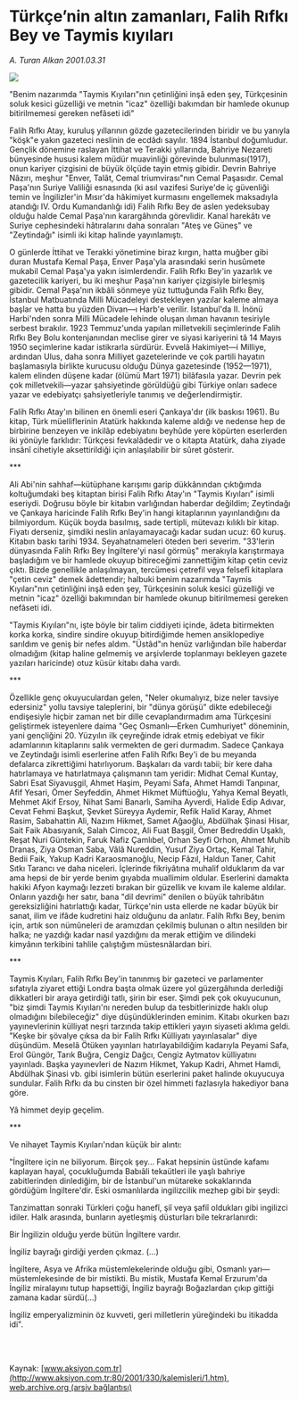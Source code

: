 # Türkçe’nin altın zamanları, Falih Rıfkı Bey ve Taymis kıyıları

*A. Turan Alkan 2001.03.31*

<div>
 <img border="0" src="/web/20020105231220im_/http://www.aksiyon.com.tr/yazar/aturanalkan.jpg"/>
 <p class="spot">
  "Benim nazarımda "Taymis Kıyıları"nın çetinliğini inşâ eden şey, Türkçesinin soluk kesici güzelliği ve metnin "icaz" özelliği bakımdan bir hamlede okunup bitirilmemesi gereken nefâseti idi"
 </p>
 <p class="metin">
 </p>
 <p class="metin">
  Falih Rıfkı Atay, kuruluş yıllarının gözde gazetecilerinden biridir ve bu yanıyla "köşk"e yakın gazeteci neslinin de ecdâdı sayılır. 1894 İstanbul doğumludur. Gençlik dönemine raslayan İttihat ve Terakki yıllarında, Bahriye  Nezareti bünyesinde hususi kalem müdür muavinliği görevinde bulunması(1917),  onun kariyer çizgisini de büyük ölçüde tayin etmiş gibidir. Devrin Bahriye  Nâzırı, meşhur "Enver, Talât, Cemal triumvirası"nın Cemal Paşasıdır. Cemal Paşa'nın Suriye Valiliği esnasında (ki asıl vazifesi Suriye'de iç güvenliği temin ve İngilizler'in Mısır'da hâkimiyet kurmasını engellemek maksadıyla atandığı IV. Ordu Kumandanlığı idi) Falih Rıfkı Bey de aslen yedeksubay olduğu halde Cemal Paşa'nın karargâhında görevlidir. Kanal harekâtı ve  Suriye cephesindeki hâtıralarını daha sonraları "Ateş ve Güneş" ve "Zeytindağı" isimli iki kitap halinde yayınlamıştı.
 </p>
 <p class="metin">
  O günlerde İttihat ve Terakki yönetimine biraz kırgın, hatta muğber gibi duran Mustafa Kemal Paşa, Enver Paşa'yla arasındaki serin husûmete mukabil Cemal Paşa'ya yakın isimlerdendir. Falih Rıfkı Bey'in yazarlık ve gazetecilik kariyeri, bu iki meşhur Paşa'nın kariyer çizgisiyle birleşmiş gibidir. Cemal Paşa'nın ikbâli sönmeye yüz tuttuğunda Falih Rıfkı Bey, İstanbul Matbuatında Milli Mücadeleyi destekleyen yazılar kaleme almaya başlar ve hatta bu yüzden Divan—ı Harb'e verilir. Istanbul'da II. İnönü Harbi'nden sonra Milli Mücadele lehinde oluşan ılıman havanın tesiriyle serbest bırakılır. 1923 Temmuz'unda yapılan milletvekili seçimlerinde Falih Rıfkı Bey Bolu kontenjanından meclise girer ve siyasi kariyerini tâ 14 Mayıs 1950 seçimlerine kadar istikrarla sürdürür. Evvelâ Hakimiyet—i Milliye, ardından Ulus, daha sonra Milliyet gazetelerinde ve çok partili hayatın başlamasıyla birlikte kurucusu olduğu Dünya gazetesinde (1952—1971), kalem elinden düşene kadar (ölümü Mart 1971) bilâfasıla yazar. Devrin pek çok milletvekili—yazar şahsiyetinde görüldüğü gibi Türkiye onları sadece yazar ve edebiyatçı şahsiyetleriyle tanımış ve değerlendirmiştir.
 </p>
 <p class="metin">
  Falih Rıfkı Atay'ın bilinen en önemli eseri Çankaya'dır (ilk baskısı 1961). Bu kitap, Türk müelliflerinin Atatürk hakkında kaleme aldığı ve nedense hep de birbirine benzeyen ve inkilâp edebiyatını beyhûde yere köpürten eserlerden iki yönüyle farklıdır: Türkçesi fevkalâdedir ve o kitapta Atatürk, daha ziyade insânî cihetiyle aksettirildiği için anlaşılabilir bir sûret gösterir.
 </p>
 <p class="metin">
  ***
 </p>
 <p class="metin">
  Ali Abi'nin sahhaf—kütüphane karışımı garip dükkânından çıktığımda koltuğumdaki beş kitaptan birisi Falih Rıfkı Atay'ın "Taymis Kıyıları" isimli eseriydi. Doğrusu böyle bir kitabın varlığından haberdar değildim; Zeytindağı ve Çankaya haricinde Falih Rıfkı Bey'in hangi kitaplarının yayınlandığını da bilmiyordum. Küçük boyda basılmış, sade tertipli, mütevazı kılıklı bir kitap. Fiyatı derseniz, şimdiki neslin anlayamayacağı kadar sudan ucuz: 60 kuruş. Kitabın baskı tarihi 1934. Seyahatnameleri öteden beri severim. "33'lerin dünyasında Falih Rıfkı Bey İngiltere'yi nasıl görmüş" merakıyla karıştırmaya başladığım ve bir hamlede okuyup bitireceğimi zannettiğim kitap çetin ceviz çıktı. Bizde genellikle anlaşılmayan, tercümesi çetrefil veya felsefî kitaplara "çetin ceviz" demek âdettendir; halbuki benim nazarımda "Taymis Kıyıları"nın çetinliğini inşâ eden şey, Türkçesinin soluk kesici güzelliği ve metnin "icaz" özelliği bakımından bir hamlede okunup bitirilmemesi gereken nefâseti idi.
 </p>
 <p class="metin">
  "Taymis Kıyıları"nı, işte böyle bir talim ciddiyeti içinde, âdeta bitirmekten korka korka, sindire sindire okuyup bitirdiğimde hemen ansiklopediye sarıldım ve geniş bir nefes aldım. "Üstâd"ın henüz varlığından bile haberdar olmadığım (kitap haline gelmemiş ve arşivlerde toplanmayı bekleyen gazete yazıları haricinde) otuz küsür kitabı daha vardı.
 </p>
 <p class="metin">
  ***
 </p>
 <p class="metin">
  Özellikle genç okuyuculardan gelen, "Neler okumalıyız, bize neler tavsiye edersiniz" yollu tavsiye taleplerini, bir "dünya görüşü" dikte edebileceği endişesiyle hiçbir zaman net bir dille cevaplandırmadım ama Türkçesini geliştirmek isteyenlere daima "Geç Osmanlı—Erken Cumhuriyet" döneminin, yani gençliğini 20. Yüzyılın ilk çeyreğinde idrak etmiş edebiyat ve fikir adamlarının kitaplarını salık vermekten de geri durmadım. Sadece Çankaya ve Zeytindağı isimli eserlerine atfen Falih Rıfkı Bey'i de bu meyanda defalarca zikrettiğimi hatırlıyorum. Başkaları da vardı tabii; bir kere daha hatırlamaya ve hatırlatmaya çalışmanın tam yeridir: Midhat Cemal Kuntay, Sabri Esat Siyavuşgil, Ahmet Haşim, Peyami Safa, Ahmet Hamdi Tanpınar, Afif Yesari, Ömer Seyfeddin, Ahmet Hikmet Müftüoğlu, Yahya Kemal Beyatlı, Mehmet Akif Ersoy, Nihat Sami Banarlı, Samiha Ayverdi, Halide Edip Adıvar, Cevat Fehmi Başkut, Şevket Süreyya Aydemir, Refik Halid Karay, Ahmet Rasim, Sabahattin Ali, Nazım Hikmet, Samet Ağaoğlu, Abdülhak Şinasi Hisar, Sait Faik Abasıyanık, Salah Cimcoz, Ali Fuat Başgil, Ömer Bedreddin Uşaklı, Reşat Nuri Güntekin, Faruk Nafiz Çamlıbel, Orhan Seyfi Orhon, Ahmet Muhib Dranas, Ziya Osman Saba, Vâlâ Nureddin, Yusuf Ziya Ortaç, Kemal Tahir, Bedii Faik, Yakup Kadri Karaosmanoğlu, Necip Fâzıl, Haldun Taner, Cahit Sıtkı Tarancı ve daha niceleri. İçlerinde fikriyâtına muhalif olduklarım da var ama hepsi de bir yerde benim gıyabda muallimim oldular. Eserlerini damakta hakiki Afyon  kaymağı lezzeti bırakan bir güzellik ve kıvam ile kaleme aldılar. Onların yazdığı her satır, bana "dil devrimi" denilen o büyük tahribâtın gereksizliğini hatırlattığı kadar, Türkçe'nin usta ellerde ne kadar büyük bir sanat, ilim ve ifâde kudretini haiz olduğunu da anlatır. Falih Rıfkı Bey, benim için, artık son nümûneleri de aramızdan çekilmiş  bulunan o altın nesilden bir halka; ne yazdığı kadar nasıl yazdığını da merak ettiğim ve dilindeki kimyânın terkibini tahlile çalıştığım müstesnâlardan biri.
 </p>
 <p class="metin">
  ***
 </p>
 <p class="metin">
  Taymis Kıyıları, Falih Rıfkı Bey'in tanınmış bir gazeteci ve parlamenter sıfatıyla ziyaret ettiği Londra başta olmak üzere yol güzergâhında derlediği dikkatleri bir araya getirdiği tatlı, şirin bir eser. Şimdi pek çok okuyucunun, "biz şimdi Taymis Kıyıları'nı nereden bulup da tesbitlerinizde haklı olup olmadığını bilebileceğiz" diye düşündüklerinden eminim. Kitabı okurken bazı yayınevlerinin külliyat neşri tarzında takip ettikleri yayın siyaseti aklıma geldi. "Keşke bir şövalye çıksa da bir Falih Rıfkı Külliyatı yayınlasalar" diye düşündüm. Meselâ Ötüken yayınları hatırlayabildiğim kadarıyla Peyami Safa, Erol Güngör, Tarık Buğra, Cengiz Dağcı, Cengiz Aytmatov külliyatını yayınladı. Başka yayınevleri de Nazım Hikmet, Yakup Kadri, Ahmet Hamdi, Abdülhak Şinasi vb. gibi isimlerin bütün eserlerini paket halinde okuyucuya sundular. Falih Rıfkı da bu cinsten bir özel himmeti fazlasıyla hakediyor bana göre.
 </p>
 <p class="metin">
  Yâ himmet deyip geçelim.
 </p>
 <p class="metin">
  ***
 </p>
 <p class="metin">
  Ve nihayet Taymis Kıyıları'ndan küçük bir alıntı:
 </p>
 <p class="metin">
  "İngiltere için ne biliyorum. Birçok şey... Fakat hepsinin üstünde kafamı kaplayan hayal, çocukluğumda Babıâli tekaütleri ile yaşlı bahriye zabitlerinden dinlediğim, bir de İstanbul'un mütareke sokaklarında gördüğüm İngiltere'dir. Eski osmanlılarda ingilizcilik mezhep gibi bir şeydi:
 </p>
 <p class="metin">
  Tanzimattan sonraki Türkleri çoğu hanefî, şiî veya şafiî oldukları gibi ingilizci idiler. Halk arasında, bunların ayetleşmiş düsturları bile tekrarlanırdı:
 </p>
 <p class="metin">
  Bir İngilizin olduğu yerde bütün İngiltere vardır.
 </p>
 <p class="metin">
  İngiliz bayrağı girdiği yerden çıkmaz. (...)
 </p>
 <p class="metin">
  İngiltere, Asya ve Afrika müstemlekelerinde olduğu gibi, Osmanlı yarı—müstemlekesinde de bir mistikti. Bu mistik, Mustafa Kemal Erzurum'da İngiliz miralayını tutup hapsettiği, İngiliz bayrağı Boğazlardan çıkıp gittiği zamana kadar sürdü(...)
 </p>
 <p class="metin">
  İngiliz emperyalizminin öz kuvveti, geri milletlerin yüreğindeki bu itikadda idi".
 </p>
 <p class="metin">
 </p>
 <br/>
 <br/>
</div>

Kaynak: [www.aksiyon.com.tr](http://www.aksiyon.com.tr:80/2001/330/kalemisleri/1.htm), [web.archive.org (arşiv bağlantısı)](http://web.archive.org/web/20020105231220/http://www.aksiyon.com.tr:80/2001/330/kalemisleri/1.htm)
